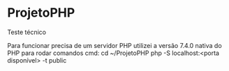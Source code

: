 # ProjetoPHP
Teste técnico

Para funcionar precisa de um servidor PHP utilizei a versão 7.4.0 nativa do PHP para rodar
comandos cmd: 
cd ~/ProjetoPHP
php -S localhost:<porta disponível> -t public
